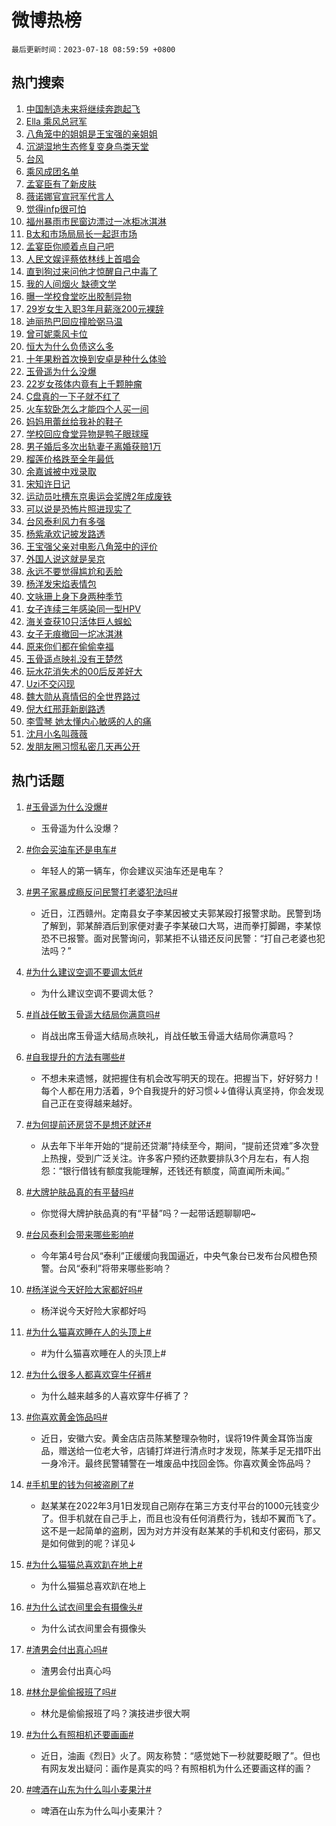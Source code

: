 # 微博热榜

`最后更新时间：2023-07-18 08:59:59 +0800`

## 热门搜索

1. [中国制造未来将继续奔跑起飞](https://m.weibo.cn/search?containerid=100103type%3D1%26t%3D10%26q%3D%23%E4%B8%AD%E5%9B%BD%E5%88%B6%E9%80%A0%E6%9C%AA%E6%9D%A5%E5%B0%86%E7%BB%A7%E7%BB%AD%E5%A5%94%E8%B7%91%E8%B5%B7%E9%A3%9E%23&stream_entry_id=51&isnewpage=1&extparam=seat%3D1%26dgr%3D0%26stream_entry_id%3D51%26filter_type%3Drealtimehot%26pos%3D0%26c_type%3D51%26cate%3D10103%26display_time%3D1689641998%26pre_seqid%3D168964199818301970692&luicode=10000011&lfid=106003type%253D25%2526t%253D3%2526disable_hot%253D1%2526filter_type%253Drealtimehot)
1. [Ella 乘风总冠军](https://m.weibo.cn/search?containerid=100103type%3D1%26t%3D10%26q%3DElla+%E4%B9%98%E9%A3%8E%E6%80%BB%E5%86%A0%E5%86%9B&stream_entry_id=31&isnewpage=1&extparam=seat%3D1%26band_rank%3D1%26c_type%3D31%26dgr%3D0%26cate%3D5001%26flag%3D1%26q%3DElla%2520%25E4%25B9%2598%25E9%25A3%258E%25E6%2580%25BB%25E5%2586%25A0%25E5%2586%259B%26stream_entry_id%3D31%26filter_type%3Drealtimehot%26pos%3D0%26realpos%3D1%26lcate%3D5001%26display_time%3D1689641998%26pre_seqid%3D168964199818301970692&luicode=10000011&lfid=106003type%253D25%2526t%253D3%2526disable_hot%253D1%2526filter_type%253Drealtimehot)
1. [八角笼中的姐姐是王宝强的亲姐姐](https://m.weibo.cn/search?containerid=100103type%3D1%26t%3D10%26q%3D%23%E5%85%AB%E8%A7%92%E7%AC%BC%E4%B8%AD%E7%9A%84%E5%A7%90%E5%A7%90%E6%98%AF%E7%8E%8B%E5%AE%9D%E5%BC%BA%E7%9A%84%E4%BA%B2%E5%A7%90%E5%A7%90%23&stream_entry_id=31&isnewpage=1&extparam=seat%3D1%26band_rank%3D2%26c_type%3D31%26dgr%3D0%26cate%3D5001%26flag%3D2%26q%3D%2523%25E5%2585%25AB%25E8%25A7%2592%25E7%25AC%25BC%25E4%25B8%25AD%25E7%259A%2584%25E5%25A7%2590%25E5%25A7%2590%25E6%2598%25AF%25E7%258E%258B%25E5%25AE%259D%25E5%25BC%25BA%25E7%259A%2584%25E4%25BA%25B2%25E5%25A7%2590%25E5%25A7%2590%2523%26stream_entry_id%3D31%26filter_type%3Drealtimehot%26pos%3D1%26realpos%3D2%26lcate%3D5001%26display_time%3D1689641998%26pre_seqid%3D168964199818301970692&luicode=10000011&lfid=106003type%253D25%2526t%253D3%2526disable_hot%253D1%2526filter_type%253Drealtimehot)
1. [沉湖湿地生态修复变身鸟类天堂](https://m.weibo.cn/search?containerid=100103type%3D1%26t%3D10%26q%3D%23%E6%B2%89%E6%B9%96%E6%B9%BF%E5%9C%B0%E7%94%9F%E6%80%81%E4%BF%AE%E5%A4%8D%E5%8F%98%E8%BA%AB%E9%B8%9F%E7%B1%BB%E5%A4%A9%E5%A0%82%23&stream_entry_id=31&isnewpage=1&extparam=seat%3D1%26band_rank%3D3%26c_type%3D31%26dgr%3D0%26cate%3D5001%26flag%3D0%26q%3D%2523%25E6%25B2%2589%25E6%25B9%2596%25E6%25B9%25BF%25E5%259C%25B0%25E7%2594%259F%25E6%2580%2581%25E4%25BF%25AE%25E5%25A4%258D%25E5%258F%2598%25E8%25BA%25AB%25E9%25B8%259F%25E7%25B1%25BB%25E5%25A4%25A9%25E5%25A0%2582%2523%26stream_entry_id%3D31%26filter_type%3Drealtimehot%26pos%3D2%26realpos%3D3%26lcate%3D5001%26display_time%3D1689641998%26pre_seqid%3D168964199818301970692&luicode=10000011&lfid=106003type%253D25%2526t%253D3%2526disable_hot%253D1%2526filter_type%253Drealtimehot)
1. [台风](https://m.weibo.cn/search?containerid=100103type%3D1%26t%3D10%26q%3D%E5%8F%B0%E9%A3%8E&stream_entry_id=31&isnewpage=1&extparam=seat%3D1%26band_rank%3D4%26c_type%3D31%26dgr%3D0%26cate%3D5001%26flag%3D16%26q%3D%25E5%258F%25B0%25E9%25A3%258E%26stream_entry_id%3D31%26filter_type%3Drealtimehot%26pos%3D3%26realpos%3D4%26lcate%3D5001%26display_time%3D1689641998%26pre_seqid%3D168964199818301970692&luicode=10000011&lfid=106003type%253D25%2526t%253D3%2526disable_hot%253D1%2526filter_type%253Drealtimehot)
1. [乘风成团名单](https://m.weibo.cn/search?containerid=100103type%3D1%26t%3D10%26q%3D%E4%B9%98%E9%A3%8E%E6%88%90%E5%9B%A2%E5%90%8D%E5%8D%95&stream_entry_id=31&isnewpage=1&extparam=seat%3D1%26band_rank%3D5%26c_type%3D31%26dgr%3D0%26cate%3D5001%26flag%3D2%26q%3D%25E4%25B9%2598%25E9%25A3%258E%25E6%2588%2590%25E5%259B%25A2%25E5%2590%258D%25E5%258D%2595%26stream_entry_id%3D31%26filter_type%3Drealtimehot%26pos%3D4%26realpos%3D5%26lcate%3D5001%26display_time%3D1689641998%26pre_seqid%3D168964199818301970692&luicode=10000011&lfid=106003type%253D25%2526t%253D3%2526disable_hot%253D1%2526filter_type%253Drealtimehot)
1. [孟宴臣有了新皮肤](https://m.weibo.cn/search?containerid=100103type%3D1%26t%3D10%26q%3D%E5%AD%9F%E5%AE%B4%E8%87%A3%E6%9C%89%E4%BA%86%E6%96%B0%E7%9A%AE%E8%82%A4&stream_entry_id=31&isnewpage=1&extparam=seat%3D1%26band_rank%3D6%26c_type%3D31%26dgr%3D0%26cate%3D5001%26flag%3D1%26q%3D%25E5%25AD%259F%25E5%25AE%25B4%25E8%2587%25A3%25E6%259C%2589%25E4%25BA%2586%25E6%2596%25B0%25E7%259A%25AE%25E8%2582%25A4%26stream_entry_id%3D31%26filter_type%3Drealtimehot%26pos%3D5%26realpos%3D6%26lcate%3D5001%26display_time%3D1689641998%26pre_seqid%3D168964199818301970692&luicode=10000011&lfid=106003type%253D25%2526t%253D3%2526disable_hot%253D1%2526filter_type%253Drealtimehot)
1. [薇诺娜官宣冠军代言人](https://m.weibo.cn/search?containerid=100103type%3D1%26t%3D10%26q%3D%23%E8%96%87%E8%AF%BA%E5%A8%9C%E5%AE%98%E5%AE%A3%E5%86%A0%E5%86%9B%E4%BB%A3%E8%A8%80%E4%BA%BA%23&stream_entry_id=31&isnewpage=1&extparam=seat%3D1%26lcate%3D5001%26is_ad_pos%3D1%26dgr%3D0%26topic_ad%3D1%26cate%3D5001%26stream_entry_id%3D31%26adid%3D196699%26q%3D%2523%25E8%2596%2587%25E8%25AF%25BA%25E5%25A8%259C%25E5%25AE%2598%25E5%25AE%25A3%25E5%2586%25A0%25E5%2586%259B%25E4%25BB%25A3%25E8%25A8%2580%25E4%25BA%25BA%2523%26band_rank%3D7%26filter_type%3Drealtimehot%26pos%3D6%26c_type%3D31%26display_time%3D1689641998%26pre_seqid%3D168964199818301970692&luicode=10000011&lfid=106003type%253D25%2526t%253D3%2526disable_hot%253D1%2526filter_type%253Drealtimehot)
1. [觉得infp很可怕](https://m.weibo.cn/search?containerid=100103type%3D1%26t%3D10%26q%3D%E8%A7%89%E5%BE%97infp%E5%BE%88%E5%8F%AF%E6%80%95&stream_entry_id=31&isnewpage=1&extparam=seat%3D1%26band_rank%3D7%26c_type%3D31%26dgr%3D0%26cate%3D5001%26flag%3D0%26q%3D%25E8%25A7%2589%25E5%25BE%2597infp%25E5%25BE%2588%25E5%258F%25AF%25E6%2580%2595%26stream_entry_id%3D31%26filter_type%3Drealtimehot%26pos%3D7%26realpos%3D7%26lcate%3D5001%26display_time%3D1689641998%26pre_seqid%3D168964199818301970692&luicode=10000011&lfid=106003type%253D25%2526t%253D3%2526disable_hot%253D1%2526filter_type%253Drealtimehot)
1. [福州暴雨市民窗边漂过一冰柜冰淇淋](https://m.weibo.cn/search?containerid=100103type%3D1%26t%3D10%26q%3D%23%E7%A6%8F%E5%B7%9E%E6%9A%B4%E9%9B%A8%E5%B8%82%E6%B0%91%E7%AA%97%E8%BE%B9%E6%BC%82%E8%BF%87%E4%B8%80%E5%86%B0%E6%9F%9C%E5%86%B0%E6%B7%87%E6%B7%8B%23&stream_entry_id=31&isnewpage=1&extparam=seat%3D1%26band_rank%3D8%26c_type%3D31%26dgr%3D0%26cate%3D5001%26flag%3D1%26q%3D%2523%25E7%25A6%258F%25E5%25B7%259E%25E6%259A%25B4%25E9%259B%25A8%25E5%25B8%2582%25E6%25B0%2591%25E7%25AA%2597%25E8%25BE%25B9%25E6%25BC%2582%25E8%25BF%2587%25E4%25B8%2580%25E5%2586%25B0%25E6%259F%259C%25E5%2586%25B0%25E6%25B7%2587%25E6%25B7%258B%2523%26stream_entry_id%3D31%26filter_type%3Drealtimehot%26pos%3D8%26realpos%3D8%26lcate%3D5001%26display_time%3D1689641998%26pre_seqid%3D168964199818301970692&luicode=10000011&lfid=106003type%253D25%2526t%253D3%2526disable_hot%253D1%2526filter_type%253Drealtimehot)
1. [B太和市场局局长一起逛市场](https://m.weibo.cn/search?containerid=100103type%3D1%26t%3D10%26q%3DB%E5%A4%AA%E5%92%8C%E5%B8%82%E5%9C%BA%E5%B1%80%E5%B1%80%E9%95%BF%E4%B8%80%E8%B5%B7%E9%80%9B%E5%B8%82%E5%9C%BA&stream_entry_id=31&isnewpage=1&extparam=seat%3D1%26band_rank%3D9%26c_type%3D31%26dgr%3D0%26cate%3D5001%26flag%3D0%26q%3DB%25E5%25A4%25AA%25E5%2592%258C%25E5%25B8%2582%25E5%259C%25BA%25E5%25B1%2580%25E5%25B1%2580%25E9%2595%25BF%25E4%25B8%2580%25E8%25B5%25B7%25E9%2580%259B%25E5%25B8%2582%25E5%259C%25BA%26stream_entry_id%3D31%26filter_type%3Drealtimehot%26pos%3D9%26realpos%3D9%26lcate%3D5001%26display_time%3D1689641998%26pre_seqid%3D168964199818301970692&luicode=10000011&lfid=106003type%253D25%2526t%253D3%2526disable_hot%253D1%2526filter_type%253Drealtimehot)
1. [孟宴臣你顺着点自己吧](https://m.weibo.cn/search?containerid=100103type%3D1%26t%3D10%26q%3D%23%E5%AD%9F%E5%AE%B4%E8%87%A3%E4%BD%A0%E9%A1%BA%E7%9D%80%E7%82%B9%E8%87%AA%E5%B7%B1%E5%90%A7%23&stream_entry_id=31&isnewpage=1&extparam=seat%3D1%26band_rank%3D10%26c_type%3D31%26dgr%3D0%26cate%3D5001%26flag%3D1%26q%3D%2523%25E5%25AD%259F%25E5%25AE%25B4%25E8%2587%25A3%25E4%25BD%25A0%25E9%25A1%25BA%25E7%259D%2580%25E7%2582%25B9%25E8%2587%25AA%25E5%25B7%25B1%25E5%2590%25A7%2523%26stream_entry_id%3D31%26filter_type%3Drealtimehot%26pos%3D10%26realpos%3D10%26lcate%3D5001%26display_time%3D1689641998%26pre_seqid%3D168964199818301970692&luicode=10000011&lfid=106003type%253D25%2526t%253D3%2526disable_hot%253D1%2526filter_type%253Drealtimehot)
1. [人民文娱评蔡依林线上首唱会](https://m.weibo.cn/search?containerid=100103type%3D1%26t%3D10%26q%3D%23%E4%BA%BA%E6%B0%91%E6%96%87%E5%A8%B1%E8%AF%84%E8%94%A1%E4%BE%9D%E6%9E%97%E7%BA%BF%E4%B8%8A%E9%A6%96%E5%94%B1%E4%BC%9A%23&stream_entry_id=31&isnewpage=1&extparam=seat%3D1%26band_rank%3D11%26c_type%3D31%26dgr%3D0%26cate%3D5001%26flag%3D2%26q%3D%2523%25E4%25BA%25BA%25E6%25B0%2591%25E6%2596%2587%25E5%25A8%25B1%25E8%25AF%2584%25E8%2594%25A1%25E4%25BE%259D%25E6%259E%2597%25E7%25BA%25BF%25E4%25B8%258A%25E9%25A6%2596%25E5%2594%25B1%25E4%25BC%259A%2523%26stream_entry_id%3D31%26filter_type%3Drealtimehot%26pos%3D11%26realpos%3D11%26lcate%3D5001%26display_time%3D1689641998%26pre_seqid%3D168964199818301970692&luicode=10000011&lfid=106003type%253D25%2526t%253D3%2526disable_hot%253D1%2526filter_type%253Drealtimehot)
1. [直到狗过来问他才惊醒自己中毒了](https://m.weibo.cn/search?containerid=100103type%3D1%26t%3D10%26q%3D%E7%9B%B4%E5%88%B0%E7%8B%97%E8%BF%87%E6%9D%A5%E9%97%AE%E4%BB%96%E6%89%8D%E6%83%8A%E9%86%92%E8%87%AA%E5%B7%B1%E4%B8%AD%E6%AF%92%E4%BA%86&stream_entry_id=31&isnewpage=1&extparam=seat%3D1%26band_rank%3D12%26c_type%3D31%26dgr%3D0%26cate%3D5001%26flag%3D1%26q%3D%25E7%259B%25B4%25E5%2588%25B0%25E7%258B%2597%25E8%25BF%2587%25E6%259D%25A5%25E9%2597%25AE%25E4%25BB%2596%25E6%2589%258D%25E6%2583%258A%25E9%2586%2592%25E8%2587%25AA%25E5%25B7%25B1%25E4%25B8%25AD%25E6%25AF%2592%25E4%25BA%2586%26stream_entry_id%3D31%26filter_type%3Drealtimehot%26pos%3D12%26realpos%3D12%26lcate%3D5001%26display_time%3D1689641998%26pre_seqid%3D168964199818301970692&luicode=10000011&lfid=106003type%253D25%2526t%253D3%2526disable_hot%253D1%2526filter_type%253Drealtimehot)
1. [我的人间烟火 缺德文学](https://m.weibo.cn/search?containerid=100103type%3D1%26t%3D10%26q%3D%E6%88%91%E7%9A%84%E4%BA%BA%E9%97%B4%E7%83%9F%E7%81%AB+%E7%BC%BA%E5%BE%B7%E6%96%87%E5%AD%A6&stream_entry_id=31&isnewpage=1&extparam=seat%3D1%26band_rank%3D13%26c_type%3D31%26dgr%3D0%26cate%3D5001%26flag%3D0%26q%3D%25E6%2588%2591%25E7%259A%2584%25E4%25BA%25BA%25E9%2597%25B4%25E7%2583%259F%25E7%2581%25AB%2520%25E7%25BC%25BA%25E5%25BE%25B7%25E6%2596%2587%25E5%25AD%25A6%26stream_entry_id%3D31%26filter_type%3Drealtimehot%26pos%3D13%26realpos%3D13%26lcate%3D5001%26display_time%3D1689641998%26pre_seqid%3D168964199818301970692&luicode=10000011&lfid=106003type%253D25%2526t%253D3%2526disable_hot%253D1%2526filter_type%253Drealtimehot)
1. [曝一学校食堂吃出胶制异物](https://m.weibo.cn/search?containerid=100103type%3D1%26t%3D10%26q%3D%23%E6%9B%9D%E4%B8%80%E5%AD%A6%E6%A0%A1%E9%A3%9F%E5%A0%82%E5%90%83%E5%87%BA%E8%83%B6%E5%88%B6%E5%BC%82%E7%89%A9%23&stream_entry_id=31&isnewpage=1&extparam=seat%3D1%26band_rank%3D14%26c_type%3D31%26dgr%3D0%26cate%3D5001%26flag%3D1%26q%3D%2523%25E6%259B%259D%25E4%25B8%2580%25E5%25AD%25A6%25E6%25A0%25A1%25E9%25A3%259F%25E5%25A0%2582%25E5%2590%2583%25E5%2587%25BA%25E8%2583%25B6%25E5%2588%25B6%25E5%25BC%2582%25E7%2589%25A9%2523%26stream_entry_id%3D31%26filter_type%3Drealtimehot%26pos%3D14%26realpos%3D14%26lcate%3D5001%26display_time%3D1689641998%26pre_seqid%3D168964199818301970692&luicode=10000011&lfid=106003type%253D25%2526t%253D3%2526disable_hot%253D1%2526filter_type%253Drealtimehot)
1. [29岁女生入职3年月薪涨200元裸辞](https://m.weibo.cn/search?containerid=100103type%3D1%26t%3D10%26q%3D%2329%E5%B2%81%E5%A5%B3%E7%94%9F%E5%85%A5%E8%81%8C3%E5%B9%B4%E6%9C%88%E8%96%AA%E6%B6%A8200%E5%85%83%E8%A3%B8%E8%BE%9E%23&stream_entry_id=31&isnewpage=1&extparam=seat%3D1%26band_rank%3D15%26c_type%3D31%26dgr%3D0%26cate%3D5001%26flag%3D0%26q%3D%252329%25E5%25B2%2581%25E5%25A5%25B3%25E7%2594%259F%25E5%2585%25A5%25E8%2581%258C3%25E5%25B9%25B4%25E6%259C%2588%25E8%2596%25AA%25E6%25B6%25A8200%25E5%2585%2583%25E8%25A3%25B8%25E8%25BE%259E%2523%26stream_entry_id%3D31%26filter_type%3Drealtimehot%26pos%3D15%26realpos%3D15%26lcate%3D5001%26display_time%3D1689641998%26pre_seqid%3D168964199818301970692&luicode=10000011&lfid=106003type%253D25%2526t%253D3%2526disable_hot%253D1%2526filter_type%253Drealtimehot)
1. [迪丽热巴回应撞脸弼马温](https://m.weibo.cn/search?containerid=100103type%3D1%26t%3D10%26q%3D%23%E8%BF%AA%E4%B8%BD%E7%83%AD%E5%B7%B4%E5%9B%9E%E5%BA%94%E6%92%9E%E8%84%B8%E5%BC%BC%E9%A9%AC%E6%B8%A9%23&stream_entry_id=31&isnewpage=1&extparam=seat%3D1%26band_rank%3D16%26c_type%3D31%26dgr%3D0%26cate%3D5001%26flag%3D2%26q%3D%2523%25E8%25BF%25AA%25E4%25B8%25BD%25E7%2583%25AD%25E5%25B7%25B4%25E5%259B%259E%25E5%25BA%2594%25E6%2592%259E%25E8%2584%25B8%25E5%25BC%25BC%25E9%25A9%25AC%25E6%25B8%25A9%2523%26stream_entry_id%3D31%26filter_type%3Drealtimehot%26pos%3D16%26realpos%3D16%26lcate%3D5001%26display_time%3D1689641998%26pre_seqid%3D168964199818301970692&luicode=10000011&lfid=106003type%253D25%2526t%253D3%2526disable_hot%253D1%2526filter_type%253Drealtimehot)
1. [曾可妮乘风卡位](https://m.weibo.cn/search?containerid=100103type%3D1%26t%3D10%26q%3D%23%E6%9B%BE%E5%8F%AF%E5%A6%AE%E4%B9%98%E9%A3%8E%E5%8D%A1%E4%BD%8D%23&stream_entry_id=31&isnewpage=1&extparam=seat%3D1%26band_rank%3D17%26c_type%3D31%26dgr%3D0%26cate%3D5001%26flag%3D1%26q%3D%2523%25E6%259B%25BE%25E5%258F%25AF%25E5%25A6%25AE%25E4%25B9%2598%25E9%25A3%258E%25E5%258D%25A1%25E4%25BD%258D%2523%26stream_entry_id%3D31%26filter_type%3Drealtimehot%26pos%3D17%26realpos%3D17%26lcate%3D5001%26display_time%3D1689641998%26pre_seqid%3D168964199818301970692&luicode=10000011&lfid=106003type%253D25%2526t%253D3%2526disable_hot%253D1%2526filter_type%253Drealtimehot)
1. [恒大为什么负债这么多](https://m.weibo.cn/search?containerid=100103type%3D1%26t%3D10%26q%3D%23%E6%81%92%E5%A4%A7%E4%B8%BA%E4%BB%80%E4%B9%88%E8%B4%9F%E5%80%BA%E8%BF%99%E4%B9%88%E5%A4%9A%23&stream_entry_id=31&isnewpage=1&extparam=seat%3D1%26band_rank%3D18%26c_type%3D31%26dgr%3D0%26cate%3D5001%26flag%3D1%26q%3D%2523%25E6%2581%2592%25E5%25A4%25A7%25E4%25B8%25BA%25E4%25BB%2580%25E4%25B9%2588%25E8%25B4%259F%25E5%2580%25BA%25E8%25BF%2599%25E4%25B9%2588%25E5%25A4%259A%2523%26stream_entry_id%3D31%26filter_type%3Drealtimehot%26pos%3D18%26realpos%3D18%26lcate%3D5001%26display_time%3D1689641998%26pre_seqid%3D168964199818301970692&luicode=10000011&lfid=106003type%253D25%2526t%253D3%2526disable_hot%253D1%2526filter_type%253Drealtimehot)
1. [十年果粉首次换到安卓是种什么体验](https://m.weibo.cn/search?containerid=100103type%3D1%26t%3D10%26q%3D%E5%8D%81%E5%B9%B4%E6%9E%9C%E7%B2%89%E9%A6%96%E6%AC%A1%E6%8D%A2%E5%88%B0%E5%AE%89%E5%8D%93%E6%98%AF%E7%A7%8D%E4%BB%80%E4%B9%88%E4%BD%93%E9%AA%8C&stream_entry_id=31&isnewpage=1&extparam=seat%3D1%26band_rank%3D19%26c_type%3D31%26dgr%3D0%26cate%3D5001%26flag%3D0%26q%3D%25E5%258D%2581%25E5%25B9%25B4%25E6%259E%259C%25E7%25B2%2589%25E9%25A6%2596%25E6%25AC%25A1%25E6%258D%25A2%25E5%2588%25B0%25E5%25AE%2589%25E5%258D%2593%25E6%2598%25AF%25E7%25A7%258D%25E4%25BB%2580%25E4%25B9%2588%25E4%25BD%2593%25E9%25AA%258C%26stream_entry_id%3D31%26filter_type%3Drealtimehot%26pos%3D19%26realpos%3D19%26lcate%3D5001%26display_time%3D1689641998%26pre_seqid%3D168964199818301970692&luicode=10000011&lfid=106003type%253D25%2526t%253D3%2526disable_hot%253D1%2526filter_type%253Drealtimehot)
1. [玉骨遥为什么没爆](https://m.weibo.cn/search?containerid=100103type%3D1%26t%3D10%26q%3D%23%E7%8E%89%E9%AA%A8%E9%81%A5%E4%B8%BA%E4%BB%80%E4%B9%88%E6%B2%A1%E7%88%86%23&stream_entry_id=31&isnewpage=1&extparam=seat%3D1%26band_rank%3D20%26c_type%3D31%26dgr%3D0%26cate%3D5001%26flag%3D0%26q%3D%2523%25E7%258E%2589%25E9%25AA%25A8%25E9%2581%25A5%25E4%25B8%25BA%25E4%25BB%2580%25E4%25B9%2588%25E6%25B2%25A1%25E7%2588%2586%2523%26stream_entry_id%3D31%26filter_type%3Drealtimehot%26pos%3D20%26realpos%3D20%26lcate%3D5001%26display_time%3D1689641998%26pre_seqid%3D168964199818301970692&luicode=10000011&lfid=106003type%253D25%2526t%253D3%2526disable_hot%253D1%2526filter_type%253Drealtimehot)
1. [22岁女孩体内竟有上千颗肿瘤](https://m.weibo.cn/search?containerid=100103type%3D1%26t%3D10%26q%3D%2322%E5%B2%81%E5%A5%B3%E5%AD%A9%E4%BD%93%E5%86%85%E7%AB%9F%E6%9C%89%E4%B8%8A%E5%8D%83%E9%A2%97%E8%82%BF%E7%98%A4%23&stream_entry_id=31&isnewpage=1&extparam=seat%3D1%26band_rank%3D21%26c_type%3D31%26dgr%3D0%26cate%3D5001%26flag%3D0%26q%3D%252322%25E5%25B2%2581%25E5%25A5%25B3%25E5%25AD%25A9%25E4%25BD%2593%25E5%2586%2585%25E7%25AB%259F%25E6%259C%2589%25E4%25B8%258A%25E5%258D%2583%25E9%25A2%2597%25E8%2582%25BF%25E7%2598%25A4%2523%26stream_entry_id%3D31%26filter_type%3Drealtimehot%26pos%3D21%26realpos%3D21%26lcate%3D5001%26display_time%3D1689641998%26pre_seqid%3D168964199818301970692&luicode=10000011&lfid=106003type%253D25%2526t%253D3%2526disable_hot%253D1%2526filter_type%253Drealtimehot)
1. [C盘真的一下子就不红了](https://m.weibo.cn/search?containerid=100103type%3D1%26t%3D10%26q%3D%23C%E7%9B%98%E7%9C%9F%E7%9A%84%E4%B8%80%E4%B8%8B%E5%AD%90%E5%B0%B1%E4%B8%8D%E7%BA%A2%E4%BA%86%23&stream_entry_id=31&isnewpage=1&extparam=seat%3D1%26band_rank%3D22%26c_type%3D31%26dgr%3D0%26cate%3D5001%26flag%3D1%26q%3D%2523C%25E7%259B%2598%25E7%259C%259F%25E7%259A%2584%25E4%25B8%2580%25E4%25B8%258B%25E5%25AD%2590%25E5%25B0%25B1%25E4%25B8%258D%25E7%25BA%25A2%25E4%25BA%2586%2523%26stream_entry_id%3D31%26filter_type%3Drealtimehot%26pos%3D22%26realpos%3D22%26lcate%3D5001%26display_time%3D1689641998%26pre_seqid%3D168964199818301970692&luicode=10000011&lfid=106003type%253D25%2526t%253D3%2526disable_hot%253D1%2526filter_type%253Drealtimehot)
1. [火车软卧怎么才能四个人买一间](https://m.weibo.cn/search?containerid=100103type%3D1%26t%3D10%26q%3D%23%E7%81%AB%E8%BD%A6%E8%BD%AF%E5%8D%A7%E6%80%8E%E4%B9%88%E6%89%8D%E8%83%BD%E5%9B%9B%E4%B8%AA%E4%BA%BA%E4%B9%B0%E4%B8%80%E9%97%B4%23&stream_entry_id=31&isnewpage=1&extparam=seat%3D1%26band_rank%3D23%26c_type%3D31%26dgr%3D0%26cate%3D5001%26flag%3D1%26q%3D%2523%25E7%2581%25AB%25E8%25BD%25A6%25E8%25BD%25AF%25E5%258D%25A7%25E6%2580%258E%25E4%25B9%2588%25E6%2589%258D%25E8%2583%25BD%25E5%259B%259B%25E4%25B8%25AA%25E4%25BA%25BA%25E4%25B9%25B0%25E4%25B8%2580%25E9%2597%25B4%2523%26stream_entry_id%3D31%26filter_type%3Drealtimehot%26pos%3D23%26realpos%3D23%26lcate%3D5001%26display_time%3D1689641998%26pre_seqid%3D168964199818301970692&luicode=10000011&lfid=106003type%253D25%2526t%253D3%2526disable_hot%253D1%2526filter_type%253Drealtimehot)
1. [妈妈用蕾丝给我补的鞋子](https://m.weibo.cn/search?containerid=100103type%3D1%26t%3D10%26q%3D%23%E5%A6%88%E5%A6%88%E7%94%A8%E8%95%BE%E4%B8%9D%E7%BB%99%E6%88%91%E8%A1%A5%E7%9A%84%E9%9E%8B%E5%AD%90%23&stream_entry_id=31&isnewpage=1&extparam=seat%3D1%26band_rank%3D24%26c_type%3D31%26dgr%3D0%26cate%3D5001%26flag%3D1%26q%3D%2523%25E5%25A6%2588%25E5%25A6%2588%25E7%2594%25A8%25E8%2595%25BE%25E4%25B8%259D%25E7%25BB%2599%25E6%2588%2591%25E8%25A1%25A5%25E7%259A%2584%25E9%259E%258B%25E5%25AD%2590%2523%26stream_entry_id%3D31%26filter_type%3Drealtimehot%26pos%3D24%26realpos%3D24%26lcate%3D5001%26display_time%3D1689641998%26pre_seqid%3D168964199818301970692&luicode=10000011&lfid=106003type%253D25%2526t%253D3%2526disable_hot%253D1%2526filter_type%253Drealtimehot)
1. [学校回应食堂异物是鸭子眼球膜](https://m.weibo.cn/search?containerid=100103type%3D1%26t%3D10%26q%3D%23%E5%AD%A6%E6%A0%A1%E5%9B%9E%E5%BA%94%E9%A3%9F%E5%A0%82%E5%BC%82%E7%89%A9%E6%98%AF%E9%B8%AD%E5%AD%90%E7%9C%BC%E7%90%83%E8%86%9C%23&stream_entry_id=31&isnewpage=1&extparam=seat%3D1%26band_rank%3D25%26c_type%3D31%26dgr%3D0%26cate%3D5001%26flag%3D1%26q%3D%2523%25E5%25AD%25A6%25E6%25A0%25A1%25E5%259B%259E%25E5%25BA%2594%25E9%25A3%259F%25E5%25A0%2582%25E5%25BC%2582%25E7%2589%25A9%25E6%2598%25AF%25E9%25B8%25AD%25E5%25AD%2590%25E7%259C%25BC%25E7%2590%2583%25E8%2586%259C%2523%26stream_entry_id%3D31%26filter_type%3Drealtimehot%26pos%3D25%26realpos%3D25%26lcate%3D5001%26display_time%3D1689641998%26pre_seqid%3D168964199818301970692&luicode=10000011&lfid=106003type%253D25%2526t%253D3%2526disable_hot%253D1%2526filter_type%253Drealtimehot)
1. [男子婚后多次出轨妻子离婚获赔1万](https://m.weibo.cn/search?containerid=100103type%3D1%26t%3D10%26q%3D%23%E7%94%B7%E5%AD%90%E5%A9%9A%E5%90%8E%E5%A4%9A%E6%AC%A1%E5%87%BA%E8%BD%A8%E5%A6%BB%E5%AD%90%E7%A6%BB%E5%A9%9A%E8%8E%B7%E8%B5%941%E4%B8%87%23&stream_entry_id=31&isnewpage=1&extparam=seat%3D1%26band_rank%3D26%26c_type%3D31%26dgr%3D0%26cate%3D5001%26flag%3D1%26q%3D%2523%25E7%2594%25B7%25E5%25AD%2590%25E5%25A9%259A%25E5%2590%258E%25E5%25A4%259A%25E6%25AC%25A1%25E5%2587%25BA%25E8%25BD%25A8%25E5%25A6%25BB%25E5%25AD%2590%25E7%25A6%25BB%25E5%25A9%259A%25E8%258E%25B7%25E8%25B5%25941%25E4%25B8%2587%2523%26stream_entry_id%3D31%26filter_type%3Drealtimehot%26pos%3D26%26realpos%3D26%26lcate%3D5001%26display_time%3D1689641998%26pre_seqid%3D168964199818301970692&luicode=10000011&lfid=106003type%253D25%2526t%253D3%2526disable_hot%253D1%2526filter_type%253Drealtimehot)
1. [榴莲价格跌至全年最低](https://m.weibo.cn/search?containerid=100103type%3D1%26t%3D10%26q%3D%23%E6%A6%B4%E8%8E%B2%E4%BB%B7%E6%A0%BC%E8%B7%8C%E8%87%B3%E5%85%A8%E5%B9%B4%E6%9C%80%E4%BD%8E%23&stream_entry_id=31&isnewpage=1&extparam=seat%3D1%26band_rank%3D27%26c_type%3D31%26dgr%3D0%26cate%3D5001%26flag%3D0%26q%3D%2523%25E6%25A6%25B4%25E8%258E%25B2%25E4%25BB%25B7%25E6%25A0%25BC%25E8%25B7%258C%25E8%2587%25B3%25E5%2585%25A8%25E5%25B9%25B4%25E6%259C%2580%25E4%25BD%258E%2523%26stream_entry_id%3D31%26filter_type%3Drealtimehot%26pos%3D27%26realpos%3D27%26lcate%3D5001%26display_time%3D1689641998%26pre_seqid%3D168964199818301970692&luicode=10000011&lfid=106003type%253D25%2526t%253D3%2526disable_hot%253D1%2526filter_type%253Drealtimehot)
1. [余嘉诚被中戏录取](https://m.weibo.cn/search?containerid=100103type%3D1%26t%3D10%26q%3D%23%E4%BD%99%E5%98%89%E8%AF%9A%E8%A2%AB%E4%B8%AD%E6%88%8F%E5%BD%95%E5%8F%96%23&stream_entry_id=31&isnewpage=1&extparam=seat%3D1%26band_rank%3D28%26c_type%3D31%26dgr%3D0%26cate%3D5001%26flag%3D1%26q%3D%2523%25E4%25BD%2599%25E5%2598%2589%25E8%25AF%259A%25E8%25A2%25AB%25E4%25B8%25AD%25E6%2588%258F%25E5%25BD%2595%25E5%258F%2596%2523%26stream_entry_id%3D31%26filter_type%3Drealtimehot%26pos%3D28%26realpos%3D28%26lcate%3D5001%26display_time%3D1689641998%26pre_seqid%3D168964199818301970692&luicode=10000011&lfid=106003type%253D25%2526t%253D3%2526disable_hot%253D1%2526filter_type%253Drealtimehot)
1. [宋知许日记](https://m.weibo.cn/search?containerid=100103type%3D1%26t%3D10%26q%3D%E5%AE%8B%E7%9F%A5%E8%AE%B8%E6%97%A5%E8%AE%B0&stream_entry_id=31&isnewpage=1&extparam=seat%3D1%26band_rank%3D29%26c_type%3D31%26dgr%3D0%26cate%3D5001%26flag%3D1%26q%3D%25E5%25AE%258B%25E7%259F%25A5%25E8%25AE%25B8%25E6%2597%25A5%25E8%25AE%25B0%26stream_entry_id%3D31%26filter_type%3Drealtimehot%26pos%3D29%26realpos%3D29%26lcate%3D5001%26display_time%3D1689641998%26pre_seqid%3D168964199818301970692&luicode=10000011&lfid=106003type%253D25%2526t%253D3%2526disable_hot%253D1%2526filter_type%253Drealtimehot)
1. [运动员吐槽东京奥运会奖牌2年成废铁](https://m.weibo.cn/search?containerid=100103type%3D1%26t%3D10%26q%3D%23%E8%BF%90%E5%8A%A8%E5%91%98%E5%90%90%E6%A7%BD%E4%B8%9C%E4%BA%AC%E5%A5%A5%E8%BF%90%E4%BC%9A%E5%A5%96%E7%89%8C2%E5%B9%B4%E6%88%90%E5%BA%9F%E9%93%81%23&stream_entry_id=31&isnewpage=1&extparam=seat%3D1%26band_rank%3D30%26c_type%3D31%26dgr%3D0%26cate%3D5001%26flag%3D0%26q%3D%2523%25E8%25BF%2590%25E5%258A%25A8%25E5%2591%2598%25E5%2590%2590%25E6%25A7%25BD%25E4%25B8%259C%25E4%25BA%25AC%25E5%25A5%25A5%25E8%25BF%2590%25E4%25BC%259A%25E5%25A5%2596%25E7%2589%258C2%25E5%25B9%25B4%25E6%2588%2590%25E5%25BA%259F%25E9%2593%2581%2523%26stream_entry_id%3D31%26filter_type%3Drealtimehot%26pos%3D30%26realpos%3D30%26lcate%3D5001%26display_time%3D1689641998%26pre_seqid%3D168964199818301970692&luicode=10000011&lfid=106003type%253D25%2526t%253D3%2526disable_hot%253D1%2526filter_type%253Drealtimehot)
1. [可以说是恐怖片照进现实了](https://m.weibo.cn/search?containerid=100103type%3D1%26t%3D10%26q%3D%23%E5%8F%AF%E4%BB%A5%E8%AF%B4%E6%98%AF%E6%81%90%E6%80%96%E7%89%87%E7%85%A7%E8%BF%9B%E7%8E%B0%E5%AE%9E%E4%BA%86%23&stream_entry_id=31&isnewpage=1&extparam=seat%3D1%26band_rank%3D31%26c_type%3D31%26dgr%3D0%26cate%3D5001%26flag%3D1%26q%3D%2523%25E5%258F%25AF%25E4%25BB%25A5%25E8%25AF%25B4%25E6%2598%25AF%25E6%2581%2590%25E6%2580%2596%25E7%2589%2587%25E7%2585%25A7%25E8%25BF%259B%25E7%258E%25B0%25E5%25AE%259E%25E4%25BA%2586%2523%26stream_entry_id%3D31%26filter_type%3Drealtimehot%26pos%3D31%26realpos%3D31%26lcate%3D5001%26display_time%3D1689641998%26pre_seqid%3D168964199818301970692&luicode=10000011&lfid=106003type%253D25%2526t%253D3%2526disable_hot%253D1%2526filter_type%253Drealtimehot)
1. [台风泰利风力有多强](https://m.weibo.cn/search?containerid=100103type%3D1%26t%3D10%26q%3D%23%E5%8F%B0%E9%A3%8E%E6%B3%B0%E5%88%A9%E9%A3%8E%E5%8A%9B%E6%9C%89%E5%A4%9A%E5%BC%BA%23&stream_entry_id=31&isnewpage=1&extparam=seat%3D1%26band_rank%3D32%26c_type%3D31%26dgr%3D0%26cate%3D5001%26flag%3D1%26q%3D%2523%25E5%258F%25B0%25E9%25A3%258E%25E6%25B3%25B0%25E5%2588%25A9%25E9%25A3%258E%25E5%258A%259B%25E6%259C%2589%25E5%25A4%259A%25E5%25BC%25BA%2523%26stream_entry_id%3D31%26filter_type%3Drealtimehot%26pos%3D32%26realpos%3D32%26lcate%3D5001%26display_time%3D1689641998%26pre_seqid%3D168964199818301970692&luicode=10000011&lfid=106003type%253D25%2526t%253D3%2526disable_hot%253D1%2526filter_type%253Drealtimehot)
1. [杨紫承欢记披发路透](https://m.weibo.cn/search?containerid=100103type%3D1%26t%3D10%26q%3D%23%E6%9D%A8%E7%B4%AB%E6%89%BF%E6%AC%A2%E8%AE%B0%E6%8A%AB%E5%8F%91%E8%B7%AF%E9%80%8F%23&stream_entry_id=31&isnewpage=1&extparam=seat%3D1%26band_rank%3D33%26c_type%3D31%26dgr%3D0%26cate%3D5001%26flag%3D1%26q%3D%2523%25E6%259D%25A8%25E7%25B4%25AB%25E6%2589%25BF%25E6%25AC%25A2%25E8%25AE%25B0%25E6%258A%25AB%25E5%258F%2591%25E8%25B7%25AF%25E9%2580%258F%2523%26stream_entry_id%3D31%26filter_type%3Drealtimehot%26pos%3D33%26realpos%3D33%26lcate%3D5001%26display_time%3D1689641998%26pre_seqid%3D168964199818301970692&luicode=10000011&lfid=106003type%253D25%2526t%253D3%2526disable_hot%253D1%2526filter_type%253Drealtimehot)
1. [王宝强父亲对电影八角笼中的评价](https://m.weibo.cn/search?containerid=100103type%3D1%26t%3D10%26q%3D%23%E7%8E%8B%E5%AE%9D%E5%BC%BA%E7%88%B6%E4%BA%B2%E5%AF%B9%E7%94%B5%E5%BD%B1%E5%85%AB%E8%A7%92%E7%AC%BC%E4%B8%AD%E7%9A%84%E8%AF%84%E4%BB%B7%23&stream_entry_id=31&isnewpage=1&extparam=seat%3D1%26band_rank%3D34%26c_type%3D31%26dgr%3D0%26cate%3D5001%26flag%3D1%26q%3D%2523%25E7%258E%258B%25E5%25AE%259D%25E5%25BC%25BA%25E7%2588%25B6%25E4%25BA%25B2%25E5%25AF%25B9%25E7%2594%25B5%25E5%25BD%25B1%25E5%2585%25AB%25E8%25A7%2592%25E7%25AC%25BC%25E4%25B8%25AD%25E7%259A%2584%25E8%25AF%2584%25E4%25BB%25B7%2523%26stream_entry_id%3D31%26filter_type%3Drealtimehot%26pos%3D34%26realpos%3D34%26lcate%3D5001%26display_time%3D1689641998%26pre_seqid%3D168964199818301970692&luicode=10000011&lfid=106003type%253D25%2526t%253D3%2526disable_hot%253D1%2526filter_type%253Drealtimehot)
1. [外国人说这就是吴京](https://m.weibo.cn/search?containerid=100103type%3D1%26t%3D10%26q%3D%23%E5%A4%96%E5%9B%BD%E4%BA%BA%E8%AF%B4%E8%BF%99%E5%B0%B1%E6%98%AF%E5%90%B4%E4%BA%AC%23&stream_entry_id=31&isnewpage=1&extparam=seat%3D1%26band_rank%3D35%26c_type%3D31%26dgr%3D0%26cate%3D5001%26flag%3D0%26q%3D%2523%25E5%25A4%2596%25E5%259B%25BD%25E4%25BA%25BA%25E8%25AF%25B4%25E8%25BF%2599%25E5%25B0%25B1%25E6%2598%25AF%25E5%2590%25B4%25E4%25BA%25AC%2523%26stream_entry_id%3D31%26filter_type%3Drealtimehot%26pos%3D35%26realpos%3D35%26lcate%3D5001%26display_time%3D1689641998%26pre_seqid%3D168964199818301970692&luicode=10000011&lfid=106003type%253D25%2526t%253D3%2526disable_hot%253D1%2526filter_type%253Drealtimehot)
1. [永远不要觉得尴尬和丢脸](https://m.weibo.cn/search?containerid=100103type%3D1%26t%3D10%26q%3D%E6%B0%B8%E8%BF%9C%E4%B8%8D%E8%A6%81%E8%A7%89%E5%BE%97%E5%B0%B4%E5%B0%AC%E5%92%8C%E4%B8%A2%E8%84%B8&stream_entry_id=31&isnewpage=1&extparam=seat%3D1%26band_rank%3D36%26c_type%3D31%26dgr%3D0%26cate%3D5001%26flag%3D0%26q%3D%25E6%25B0%25B8%25E8%25BF%259C%25E4%25B8%258D%25E8%25A6%2581%25E8%25A7%2589%25E5%25BE%2597%25E5%25B0%25B4%25E5%25B0%25AC%25E5%2592%258C%25E4%25B8%25A2%25E8%2584%25B8%26stream_entry_id%3D31%26filter_type%3Drealtimehot%26pos%3D36%26realpos%3D36%26lcate%3D5001%26display_time%3D1689641998%26pre_seqid%3D168964199818301970692&luicode=10000011&lfid=106003type%253D25%2526t%253D3%2526disable_hot%253D1%2526filter_type%253Drealtimehot)
1. [杨洋发宋焰表情包](https://m.weibo.cn/search?containerid=100103type%3D1%26t%3D10%26q%3D%23%E6%9D%A8%E6%B4%8B%E5%8F%91%E5%AE%8B%E7%84%B0%E8%A1%A8%E6%83%85%E5%8C%85%23&stream_entry_id=31&isnewpage=1&extparam=seat%3D1%26band_rank%3D37%26c_type%3D31%26dgr%3D0%26cate%3D5001%26flag%3D1%26q%3D%2523%25E6%259D%25A8%25E6%25B4%258B%25E5%258F%2591%25E5%25AE%258B%25E7%2584%25B0%25E8%25A1%25A8%25E6%2583%2585%25E5%258C%2585%2523%26stream_entry_id%3D31%26filter_type%3Drealtimehot%26pos%3D37%26realpos%3D37%26lcate%3D5001%26display_time%3D1689641998%26pre_seqid%3D168964199818301970692&luicode=10000011&lfid=106003type%253D25%2526t%253D3%2526disable_hot%253D1%2526filter_type%253Drealtimehot)
1. [文咏珊上身下身两种季节](https://m.weibo.cn/search?containerid=100103type%3D1%26t%3D10%26q%3D%23%E6%96%87%E5%92%8F%E7%8F%8A%E4%B8%8A%E8%BA%AB%E4%B8%8B%E8%BA%AB%E4%B8%A4%E7%A7%8D%E5%AD%A3%E8%8A%82%23&stream_entry_id=31&isnewpage=1&extparam=seat%3D1%26band_rank%3D38%26c_type%3D31%26dgr%3D0%26cate%3D5001%26flag%3D0%26q%3D%2523%25E6%2596%2587%25E5%2592%258F%25E7%258F%258A%25E4%25B8%258A%25E8%25BA%25AB%25E4%25B8%258B%25E8%25BA%25AB%25E4%25B8%25A4%25E7%25A7%258D%25E5%25AD%25A3%25E8%258A%2582%2523%26stream_entry_id%3D31%26filter_type%3Drealtimehot%26pos%3D38%26realpos%3D38%26lcate%3D5001%26display_time%3D1689641998%26pre_seqid%3D168964199818301970692&luicode=10000011&lfid=106003type%253D25%2526t%253D3%2526disable_hot%253D1%2526filter_type%253Drealtimehot)
1. [女子连续三年感染同一型HPV](https://m.weibo.cn/search?containerid=100103type%3D1%26t%3D10%26q%3D%23%E5%A5%B3%E5%AD%90%E8%BF%9E%E7%BB%AD%E4%B8%89%E5%B9%B4%E6%84%9F%E6%9F%93%E5%90%8C%E4%B8%80%E5%9E%8BHPV%23&stream_entry_id=31&isnewpage=1&extparam=seat%3D1%26band_rank%3D39%26c_type%3D31%26dgr%3D0%26cate%3D5001%26flag%3D0%26q%3D%2523%25E5%25A5%25B3%25E5%25AD%2590%25E8%25BF%259E%25E7%25BB%25AD%25E4%25B8%2589%25E5%25B9%25B4%25E6%2584%259F%25E6%259F%2593%25E5%2590%258C%25E4%25B8%2580%25E5%259E%258BHPV%2523%26stream_entry_id%3D31%26filter_type%3Drealtimehot%26pos%3D39%26realpos%3D39%26lcate%3D5001%26display_time%3D1689641998%26pre_seqid%3D168964199818301970692&luicode=10000011&lfid=106003type%253D25%2526t%253D3%2526disable_hot%253D1%2526filter_type%253Drealtimehot)
1. [海关查获10只活体巨人蜈蚣](https://m.weibo.cn/search?containerid=100103type%3D1%26t%3D10%26q%3D%23%E6%B5%B7%E5%85%B3%E6%9F%A5%E8%8E%B710%E5%8F%AA%E6%B4%BB%E4%BD%93%E5%B7%A8%E4%BA%BA%E8%9C%88%E8%9A%A3%23&stream_entry_id=31&isnewpage=1&extparam=seat%3D1%26band_rank%3D40%26c_type%3D31%26dgr%3D0%26cate%3D5001%26flag%3D0%26q%3D%2523%25E6%25B5%25B7%25E5%2585%25B3%25E6%259F%25A5%25E8%258E%25B710%25E5%258F%25AA%25E6%25B4%25BB%25E4%25BD%2593%25E5%25B7%25A8%25E4%25BA%25BA%25E8%259C%2588%25E8%259A%25A3%2523%26stream_entry_id%3D31%26filter_type%3Drealtimehot%26pos%3D40%26realpos%3D40%26lcate%3D5001%26display_time%3D1689641998%26pre_seqid%3D168964199818301970692&luicode=10000011&lfid=106003type%253D25%2526t%253D3%2526disable_hot%253D1%2526filter_type%253Drealtimehot)
1. [女子无痕撤回一坨冰淇淋](https://m.weibo.cn/search?containerid=100103type%3D1%26t%3D10%26q%3D%23%E5%A5%B3%E5%AD%90%E6%97%A0%E7%97%95%E6%92%A4%E5%9B%9E%E4%B8%80%E5%9D%A8%E5%86%B0%E6%B7%87%E6%B7%8B%23&stream_entry_id=31&isnewpage=1&extparam=seat%3D1%26band_rank%3D41%26c_type%3D31%26dgr%3D0%26cate%3D5001%26flag%3D0%26q%3D%2523%25E5%25A5%25B3%25E5%25AD%2590%25E6%2597%25A0%25E7%2597%2595%25E6%2592%25A4%25E5%259B%259E%25E4%25B8%2580%25E5%259D%25A8%25E5%2586%25B0%25E6%25B7%2587%25E6%25B7%258B%2523%26stream_entry_id%3D31%26filter_type%3Drealtimehot%26pos%3D41%26realpos%3D41%26lcate%3D5001%26display_time%3D1689641998%26pre_seqid%3D168964199818301970692&luicode=10000011&lfid=106003type%253D25%2526t%253D3%2526disable_hot%253D1%2526filter_type%253Drealtimehot)
1. [原来你们都在偷偷幸福](https://m.weibo.cn/search?containerid=100103type%3D1%26t%3D10%26q%3D%23%E5%8E%9F%E6%9D%A5%E4%BD%A0%E4%BB%AC%E9%83%BD%E5%9C%A8%E5%81%B7%E5%81%B7%E5%B9%B8%E7%A6%8F%23&stream_entry_id=31&isnewpage=1&extparam=seat%3D1%26band_rank%3D42%26c_type%3D31%26dgr%3D0%26cate%3D5001%26flag%3D1%26q%3D%2523%25E5%258E%259F%25E6%259D%25A5%25E4%25BD%25A0%25E4%25BB%25AC%25E9%2583%25BD%25E5%259C%25A8%25E5%2581%25B7%25E5%2581%25B7%25E5%25B9%25B8%25E7%25A6%258F%2523%26stream_entry_id%3D31%26filter_type%3Drealtimehot%26pos%3D42%26realpos%3D42%26lcate%3D5001%26display_time%3D1689641998%26pre_seqid%3D168964199818301970692&luicode=10000011&lfid=106003type%253D25%2526t%253D3%2526disable_hot%253D1%2526filter_type%253Drealtimehot)
1. [玉骨遥点映礼没有王楚然](https://m.weibo.cn/search?containerid=100103type%3D1%26t%3D10%26q%3D%23%E7%8E%89%E9%AA%A8%E9%81%A5%E7%82%B9%E6%98%A0%E7%A4%BC%E6%B2%A1%E6%9C%89%E7%8E%8B%E6%A5%9A%E7%84%B6%23&stream_entry_id=31&isnewpage=1&extparam=seat%3D1%26band_rank%3D43%26c_type%3D31%26dgr%3D0%26cate%3D5001%26flag%3D0%26q%3D%2523%25E7%258E%2589%25E9%25AA%25A8%25E9%2581%25A5%25E7%2582%25B9%25E6%2598%25A0%25E7%25A4%25BC%25E6%25B2%25A1%25E6%259C%2589%25E7%258E%258B%25E6%25A5%259A%25E7%2584%25B6%2523%26stream_entry_id%3D31%26filter_type%3Drealtimehot%26pos%3D43%26realpos%3D43%26lcate%3D5001%26display_time%3D1689641998%26pre_seqid%3D168964199818301970692&luicode=10000011&lfid=106003type%253D25%2526t%253D3%2526disable_hot%253D1%2526filter_type%253Drealtimehot)
1. [玩水花消失术的00后反差好大](https://m.weibo.cn/search?containerid=100103type%3D1%26t%3D10%26q%3D%23%E7%8E%A9%E6%B0%B4%E8%8A%B1%E6%B6%88%E5%A4%B1%E6%9C%AF%E7%9A%8400%E5%90%8E%E5%8F%8D%E5%B7%AE%E5%A5%BD%E5%A4%A7%23&stream_entry_id=31&isnewpage=1&extparam=seat%3D1%26band_rank%3D44%26c_type%3D31%26dgr%3D0%26cate%3D5001%26flag%3D1%26q%3D%2523%25E7%258E%25A9%25E6%25B0%25B4%25E8%258A%25B1%25E6%25B6%2588%25E5%25A4%25B1%25E6%259C%25AF%25E7%259A%258400%25E5%2590%258E%25E5%258F%258D%25E5%25B7%25AE%25E5%25A5%25BD%25E5%25A4%25A7%2523%26stream_entry_id%3D31%26filter_type%3Drealtimehot%26pos%3D44%26realpos%3D44%26lcate%3D5001%26display_time%3D1689641998%26pre_seqid%3D168964199818301970692&luicode=10000011&lfid=106003type%253D25%2526t%253D3%2526disable_hot%253D1%2526filter_type%253Drealtimehot)
1. [Uzi不交闪现](https://m.weibo.cn/search?containerid=100103type%3D1%26t%3D10%26q%3DUzi%E4%B8%8D%E4%BA%A4%E9%97%AA%E7%8E%B0&stream_entry_id=31&isnewpage=1&extparam=seat%3D1%26band_rank%3D45%26c_type%3D31%26dgr%3D0%26cate%3D5001%26flag%3D0%26q%3DUzi%25E4%25B8%258D%25E4%25BA%25A4%25E9%2597%25AA%25E7%258E%25B0%26stream_entry_id%3D31%26filter_type%3Drealtimehot%26pos%3D45%26realpos%3D45%26lcate%3D5001%26display_time%3D1689641998%26pre_seqid%3D168964199818301970692&luicode=10000011&lfid=106003type%253D25%2526t%253D3%2526disable_hot%253D1%2526filter_type%253Drealtimehot)
1. [魏大勋从真情侣的全世界路过](https://m.weibo.cn/search?containerid=100103type%3D1%26t%3D10%26q%3D%23%E9%AD%8F%E5%A4%A7%E5%8B%8B%E4%BB%8E%E7%9C%9F%E6%83%85%E4%BE%A3%E7%9A%84%E5%85%A8%E4%B8%96%E7%95%8C%E8%B7%AF%E8%BF%87%23&stream_entry_id=31&isnewpage=1&extparam=seat%3D1%26band_rank%3D46%26c_type%3D31%26dgr%3D0%26cate%3D5001%26flag%3D0%26q%3D%2523%25E9%25AD%258F%25E5%25A4%25A7%25E5%258B%258B%25E4%25BB%258E%25E7%259C%259F%25E6%2583%2585%25E4%25BE%25A3%25E7%259A%2584%25E5%2585%25A8%25E4%25B8%2596%25E7%2595%258C%25E8%25B7%25AF%25E8%25BF%2587%2523%26stream_entry_id%3D31%26filter_type%3Drealtimehot%26pos%3D46%26realpos%3D46%26lcate%3D5001%26display_time%3D1689641998%26pre_seqid%3D168964199818301970692&luicode=10000011&lfid=106003type%253D25%2526t%253D3%2526disable_hot%253D1%2526filter_type%253Drealtimehot)
1. [倪大红邢菲新剧路透](https://m.weibo.cn/search?containerid=100103type%3D1%26t%3D10%26q%3D%23%E5%80%AA%E5%A4%A7%E7%BA%A2%E9%82%A2%E8%8F%B2%E6%96%B0%E5%89%A7%E8%B7%AF%E9%80%8F%23&stream_entry_id=31&isnewpage=1&extparam=seat%3D1%26band_rank%3D47%26c_type%3D31%26dgr%3D0%26cate%3D5001%26flag%3D1%26q%3D%2523%25E5%2580%25AA%25E5%25A4%25A7%25E7%25BA%25A2%25E9%2582%25A2%25E8%258F%25B2%25E6%2596%25B0%25E5%2589%25A7%25E8%25B7%25AF%25E9%2580%258F%2523%26stream_entry_id%3D31%26filter_type%3Drealtimehot%26pos%3D47%26realpos%3D47%26lcate%3D5001%26display_time%3D1689641998%26pre_seqid%3D168964199818301970692&luicode=10000011&lfid=106003type%253D25%2526t%253D3%2526disable_hot%253D1%2526filter_type%253Drealtimehot)
1. [李雪琴 她太懂内心敏感的人的痛](https://m.weibo.cn/search?containerid=100103type%3D1%26t%3D10%26q%3D%E6%9D%8E%E9%9B%AA%E7%90%B4+%E5%A5%B9%E5%A4%AA%E6%87%82%E5%86%85%E5%BF%83%E6%95%8F%E6%84%9F%E7%9A%84%E4%BA%BA%E7%9A%84%E7%97%9B&stream_entry_id=31&isnewpage=1&extparam=seat%3D1%26band_rank%3D48%26c_type%3D31%26dgr%3D0%26cate%3D5001%26flag%3D0%26q%3D%25E6%259D%258E%25E9%259B%25AA%25E7%2590%25B4%2520%25E5%25A5%25B9%25E5%25A4%25AA%25E6%2587%2582%25E5%2586%2585%25E5%25BF%2583%25E6%2595%258F%25E6%2584%259F%25E7%259A%2584%25E4%25BA%25BA%25E7%259A%2584%25E7%2597%259B%26stream_entry_id%3D31%26filter_type%3Drealtimehot%26pos%3D48%26realpos%3D48%26lcate%3D5001%26display_time%3D1689641998%26pre_seqid%3D168964199818301970692&luicode=10000011&lfid=106003type%253D25%2526t%253D3%2526disable_hot%253D1%2526filter_type%253Drealtimehot)
1. [沈月小名叫薇薇](https://m.weibo.cn/search?containerid=100103type%3D1%26t%3D10%26q%3D%23%E6%B2%88%E6%9C%88%E5%B0%8F%E5%90%8D%E5%8F%AB%E8%96%87%E8%96%87%23&stream_entry_id=31&isnewpage=1&extparam=seat%3D1%26band_rank%3D49%26c_type%3D31%26dgr%3D0%26cate%3D5001%26flag%3D1%26q%3D%2523%25E6%25B2%2588%25E6%259C%2588%25E5%25B0%258F%25E5%2590%258D%25E5%258F%25AB%25E8%2596%2587%25E8%2596%2587%2523%26stream_entry_id%3D31%26filter_type%3Drealtimehot%26pos%3D49%26realpos%3D49%26lcate%3D5001%26display_time%3D1689641998%26pre_seqid%3D168964199818301970692&luicode=10000011&lfid=106003type%253D25%2526t%253D3%2526disable_hot%253D1%2526filter_type%253Drealtimehot)
1. [发朋友圈习惯私密几天再公开](https://m.weibo.cn/search?containerid=100103type%3D1%26t%3D10%26q%3D%23%E5%8F%91%E6%9C%8B%E5%8F%8B%E5%9C%88%E4%B9%A0%E6%83%AF%E7%A7%81%E5%AF%86%E5%87%A0%E5%A4%A9%E5%86%8D%E5%85%AC%E5%BC%80%23&stream_entry_id=31&isnewpage=1&extparam=seat%3D1%26band_rank%3D50%26c_type%3D31%26dgr%3D0%26cate%3D5001%26flag%3D0%26q%3D%2523%25E5%258F%2591%25E6%259C%258B%25E5%258F%258B%25E5%259C%2588%25E4%25B9%25A0%25E6%2583%25AF%25E7%25A7%2581%25E5%25AF%2586%25E5%2587%25A0%25E5%25A4%25A9%25E5%2586%258D%25E5%2585%25AC%25E5%25BC%2580%2523%26stream_entry_id%3D31%26filter_type%3Drealtimehot%26pos%3D50%26realpos%3D50%26lcate%3D5001%26display_time%3D1689641998%26pre_seqid%3D168964199818301970692&luicode=10000011&lfid=106003type%253D25%2526t%253D3%2526disable_hot%253D1%2526filter_type%253Drealtimehot)

## 热门话题

1. [#玉骨遥为什么没爆#](https://m.weibo.cn/search?containerid=231522type%3D1%26t%3D10%26q%3D%23%E7%8E%89%E9%AA%A8%E9%81%A5%E4%B8%BA%E4%BB%80%E4%B9%88%E6%B2%A1%E7%88%86%23&stream_entry_id=128&isnewpage=1&extparam=seat%3D1%26lcate%3D5004%26c_type%3D128%26cate%3D5004%26pos%3D1-0-0%26unitid%3D1689590286553%26dgr%3D0%26display_time%3D1689641999%26pre_seqid%3D16896419995240234502&luicode=10000011&lfid=231648_-_4)
    - 玉骨遥为什么没爆？

1. [#你会买油车还是电车#](https://m.weibo.cn/search?containerid=231522type%3D1%26t%3D10%26q%3D%23%E4%BD%A0%E4%BC%9A%E4%B9%B0%E6%B2%B9%E8%BD%A6%E8%BF%98%E6%98%AF%E7%94%B5%E8%BD%A6%23&stream_entry_id=128&isnewpage=1&extparam=seat%3D1%26lcate%3D5004%26c_type%3D128%26cate%3D5004%26pos%3D1-0-1%26unitid%3D1689592075880%26dgr%3D0%26display_time%3D1689641999%26pre_seqid%3D16896419995240234502&luicode=10000011&lfid=231648_-_4)
    - 年轻人的第一辆车，你会建议买油车还是电车？

1. [#男子家暴成瘾反问民警打老婆犯法吗#](https://m.weibo.cn/search?containerid=231522type%3D1%26t%3D10%26q%3D%23%E7%94%B7%E5%AD%90%E5%AE%B6%E6%9A%B4%E6%88%90%E7%98%BE%E5%8F%8D%E9%97%AE%E6%B0%91%E8%AD%A6%E6%89%93%E8%80%81%E5%A9%86%E7%8A%AF%E6%B3%95%E5%90%97%23&stream_entry_id=128&isnewpage=1&extparam=seat%3D1%26lcate%3D5004%26c_type%3D128%26cate%3D5004%26pos%3D1-0-2%26unitid%3D1689565041502%26dgr%3D0%26display_time%3D1689641999%26pre_seqid%3D16896419995240234502&luicode=10000011&lfid=231648_-_4)
    - 近日，江西赣州。定南县女子李某因被丈夫郭某殴打报警求助。民警到场了解到，郭某醉酒后到家便对妻子李某破口大骂，进而拳打脚踢，李某惊恐不已报警。面对民警询问，郭某拒不认错还反问民警：“打自己老婆也犯法吗？”

1. [#为什么建议空调不要调太低#](https://m.weibo.cn/search?containerid=231522type%3D1%26t%3D10%26q%3D%23%E4%B8%BA%E4%BB%80%E4%B9%88%E5%BB%BA%E8%AE%AE%E7%A9%BA%E8%B0%83%E4%B8%8D%E8%A6%81%E8%B0%83%E5%A4%AA%E4%BD%8E%23&stream_entry_id=128&isnewpage=1&extparam=seat%3D1%26lcate%3D5004%26c_type%3D128%26cate%3D5004%26pos%3D1-0-3%26unitid%3D1689640960866%26dgr%3D0%26display_time%3D1689641999%26pre_seqid%3D16896419995240234502&luicode=10000011&lfid=231648_-_4)
    - 为什么建议空调不要调太低？

1. [#肖战任敏玉骨遥大结局你满意吗#](https://m.weibo.cn/search?containerid=231522type%3D1%26t%3D10%26q%3D%23%E8%82%96%E6%88%98%E4%BB%BB%E6%95%8F%E7%8E%89%E9%AA%A8%E9%81%A5%E5%A4%A7%E7%BB%93%E5%B1%80%E4%BD%A0%E6%BB%A1%E6%84%8F%E5%90%97%23&stream_entry_id=128&isnewpage=1&extparam=seat%3D1%26lcate%3D5004%26c_type%3D128%26cate%3D5004%26pos%3D1-0-4%26unitid%3D1689590289137%26dgr%3D0%26display_time%3D1689641999%26pre_seqid%3D16896419995240234502&luicode=10000011&lfid=231648_-_4)
    - 肖战出席玉骨遥大结局点映礼，肖战任敏玉骨遥大结局你满意吗？

1. [#自我提升的方法有哪些#](https://m.weibo.cn/search?containerid=231522type%3D1%26t%3D10%26q%3D%23%E8%87%AA%E6%88%91%E6%8F%90%E5%8D%87%E7%9A%84%E6%96%B9%E6%B3%95%E6%9C%89%E5%93%AA%E4%BA%9B%23&stream_entry_id=128&isnewpage=1&extparam=seat%3D1%26lcate%3D5004%26c_type%3D128%26cate%3D5004%26pos%3D1-0-5%26unitid%3D1689641887645%26dgr%3D0%26display_time%3D1689641999%26pre_seqid%3D16896419995240234502&luicode=10000011&lfid=231648_-_4)
    - 不想未来遗憾，就把握住有机会改写明天的现在。把握当下，好好努力！每个人都在用力活着，9个自我提升的好习惯↓↓值得认真坚持，你会发现自己正在变得越来越好。

1. [#为何提前还房贷不是想还就还#](https://m.weibo.cn/search?containerid=231522type%3D1%26t%3D10%26q%3D%23%E4%B8%BA%E4%BD%95%E6%8F%90%E5%89%8D%E8%BF%98%E6%88%BF%E8%B4%B7%E4%B8%8D%E6%98%AF%E6%83%B3%E8%BF%98%E5%B0%B1%E8%BF%98%23&stream_entry_id=128&isnewpage=1&extparam=seat%3D1%26lcate%3D5004%26c_type%3D128%26cate%3D5004%26pos%3D1-0-6%26unitid%3D1689554218760%26dgr%3D0%26display_time%3D1689641999%26pre_seqid%3D16896419995240234502&luicode=10000011&lfid=231648_-_4)
    - 从去年下半年开始的“提前还贷潮”持续至今，期间，“提前还贷难”多次登上热搜，受到广泛关注。许多客户预约还款要排队3个月左右，有人抱怨：“银行借钱有额度我能理解，还钱还有额度，简直闻所未闻。”

1. [#大牌护肤品真的有平替吗#](https://m.weibo.cn/search?containerid=231522type%3D1%26t%3D10%26q%3D%23%E5%A4%A7%E7%89%8C%E6%8A%A4%E8%82%A4%E5%93%81%E7%9C%9F%E7%9A%84%E6%9C%89%E5%B9%B3%E6%9B%BF%E5%90%97%23&stream_entry_id=128&isnewpage=1&extparam=seat%3D1%26lcate%3D5004%26c_type%3D128%26cate%3D5004%26pos%3D1-0-7%26unitid%3D1689585446539%26dgr%3D0%26display_time%3D1689641999%26pre_seqid%3D16896419995240234502&luicode=10000011&lfid=231648_-_4)
    - 你觉得大牌护肤品真的有“平替”吗？一起带话题聊聊吧~

1. [#台风泰利会带来哪些影响#](https://m.weibo.cn/search?containerid=231522type%3D1%26t%3D10%26q%3D%23%E5%8F%B0%E9%A3%8E%E6%B3%B0%E5%88%A9%E4%BC%9A%E5%B8%A6%E6%9D%A5%E5%93%AA%E4%BA%9B%E5%BD%B1%E5%93%8D%23&stream_entry_id=128&isnewpage=1&extparam=seat%3D1%26lcate%3D5004%26c_type%3D128%26cate%3D5004%26pos%3D1-0-8%26unitid%3D1689596611500%26dgr%3D0%26display_time%3D1689641999%26pre_seqid%3D16896419995240234502&luicode=10000011&lfid=231648_-_4)
    - 今年第4号台风“泰利”正缓缓向我国逼近，中央气象台已发布台风橙色预警。台风“泰利”将带来哪些影响？

1. [#杨洋说今天好险大家都好吗#](https://m.weibo.cn/search?containerid=231522type%3D1%26t%3D10%26q%3D%23%E6%9D%A8%E6%B4%8B%E8%AF%B4%E4%BB%8A%E5%A4%A9%E5%A5%BD%E9%99%A9%E5%A4%A7%E5%AE%B6%E9%83%BD%E5%A5%BD%E5%90%97%23&stream_entry_id=128&isnewpage=1&extparam=seat%3D1%26lcate%3D5004%26c_type%3D128%26cate%3D5004%26pos%3D1-0-9%26unitid%3D1689601092507%26dgr%3D0%26display_time%3D1689641999%26pre_seqid%3D16896419995240234502&luicode=10000011&lfid=231648_-_4)
    - 杨洋说今天好险大家都好吗

1. [#为什么猫喜欢睡在人的头顶上#](https://m.weibo.cn/search?containerid=231522type%3D1%26t%3D10%26q%3D%23%E4%B8%BA%E4%BB%80%E4%B9%88%E7%8C%AB%E5%96%9C%E6%AC%A2%E7%9D%A1%E5%9C%A8%E4%BA%BA%E7%9A%84%E5%A4%B4%E9%A1%B6%E4%B8%8A%23&stream_entry_id=128&isnewpage=1&extparam=seat%3D1%26lcate%3D5004%26c_type%3D128%26cate%3D5004%26pos%3D1-0-10%26unitid%3D1689505344003%26dgr%3D0%26display_time%3D1689641999%26pre_seqid%3D16896419995240234502&luicode=10000011&lfid=231648_-_4)
    - #为什么猫喜欢睡在人的头顶上#

1. [#为什么很多人都喜欢穿牛仔裤#](https://m.weibo.cn/search?containerid=231522type%3D1%26t%3D10%26q%3D%23%E4%B8%BA%E4%BB%80%E4%B9%88%E5%BE%88%E5%A4%9A%E4%BA%BA%E9%83%BD%E5%96%9C%E6%AC%A2%E7%A9%BF%E7%89%9B%E4%BB%94%E8%A3%A4%23&stream_entry_id=128&isnewpage=1&extparam=seat%3D1%26lcate%3D5004%26c_type%3D128%26cate%3D5004%26pos%3D1-0-11%26unitid%3D1689490047403%26dgr%3D0%26display_time%3D1689641999%26pre_seqid%3D16896419995240234502&luicode=10000011&lfid=231648_-_4)
    - 为什么越来越多的人喜欢穿牛仔裤了？

1. [#你喜欢黄金饰品吗#](https://m.weibo.cn/search?containerid=231522type%3D1%26t%3D10%26q%3D%23%E4%BD%A0%E5%96%9C%E6%AC%A2%E9%BB%84%E9%87%91%E9%A5%B0%E5%93%81%E5%90%97%23&stream_entry_id=128&isnewpage=1&extparam=seat%3D1%26lcate%3D5004%26c_type%3D128%26cate%3D5004%26pos%3D1-0-12%26unitid%3D1689475385076%26dgr%3D0%26display_time%3D1689641999%26pre_seqid%3D16896419995240234502&luicode=10000011&lfid=231648_-_4)
    - 近日，安徽六安。黄金店店员陈某整理杂物时，误将19件黄金耳饰当废品，赠送给一位老大爷，店铺打烊进行清点时才发现，陈某手足无措吓出一身冷汗。最终民警辅警在一堆废品中找回金饰。你喜欢黄金饰品吗？

1. [#手机里的钱为何被盗刷了#](https://m.weibo.cn/search?containerid=231522type%3D1%26t%3D10%26q%3D%23%E6%89%8B%E6%9C%BA%E9%87%8C%E7%9A%84%E9%92%B1%E4%B8%BA%E4%BD%95%E8%A2%AB%E7%9B%97%E5%88%B7%E4%BA%86%23&stream_entry_id=128&isnewpage=1&extparam=seat%3D1%26lcate%3D5004%26c_type%3D128%26cate%3D5004%26pos%3D1-0-13%26unitid%3D1689473246188%26dgr%3D0%26display_time%3D1689641999%26pre_seqid%3D16896419995240234502&luicode=10000011&lfid=231648_-_4)
    - 赵某某在2022年3月1日发现自己刚存在第三方支付平台的1000元钱变少了。但手机就在自己手上，而且也没有任何消费行为，钱却不翼而飞了。这不是一起简单的盗刷，因为对方并没有赵某某的手机和支付密码，那又是如何做到的呢？详见↓

1. [#为什么猫猫总喜欢趴在地上#](https://m.weibo.cn/search?containerid=231522type%3D1%26t%3D10%26q%3D%23%E4%B8%BA%E4%BB%80%E4%B9%88%E7%8C%AB%E7%8C%AB%E6%80%BB%E5%96%9C%E6%AC%A2%E8%B6%B4%E5%9C%A8%E5%9C%B0%E4%B8%8A%23&stream_entry_id=128&isnewpage=1&extparam=seat%3D1%26lcate%3D5004%26c_type%3D128%26cate%3D5004%26pos%3D1-0-14%26unitid%3D1689636442014%26dgr%3D0%26display_time%3D1689641999%26pre_seqid%3D16896419995240234502&luicode=10000011&lfid=231648_-_4)
    - 为什么猫猫总喜欢趴在地上

1. [#为什么试衣间里会有摄像头#](https://m.weibo.cn/search?containerid=231522type%3D1%26t%3D10%26q%3D%23%E4%B8%BA%E4%BB%80%E4%B9%88%E8%AF%95%E8%A1%A3%E9%97%B4%E9%87%8C%E4%BC%9A%E6%9C%89%E6%91%84%E5%83%8F%E5%A4%B4%23&stream_entry_id=128&isnewpage=1&extparam=seat%3D1%26lcate%3D5004%26c_type%3D128%26cate%3D5004%26pos%3D1-0-15%26unitid%3D1689635852804%26dgr%3D0%26display_time%3D1689641999%26pre_seqid%3D16896419995240234502&luicode=10000011&lfid=231648_-_4)
    - 为什么试衣间里会有摄像头

1. [#渣男会付出真心吗#](https://m.weibo.cn/search?containerid=231522type%3D1%26t%3D10%26q%3D%23%E6%B8%A3%E7%94%B7%E4%BC%9A%E4%BB%98%E5%87%BA%E7%9C%9F%E5%BF%83%E5%90%97%23&stream_entry_id=128&isnewpage=1&extparam=seat%3D1%26lcate%3D5004%26c_type%3D128%26cate%3D5004%26pos%3D1-0-16%26unitid%3D1689635846823%26dgr%3D0%26display_time%3D1689641999%26pre_seqid%3D16896419995240234502&luicode=10000011&lfid=231648_-_4)
    - 渣男会付出真心吗

1. [#林允是偷偷报班了吗#](https://m.weibo.cn/search?containerid=231522type%3D1%26t%3D10%26q%3D%23%E6%9E%97%E5%85%81%E6%98%AF%E5%81%B7%E5%81%B7%E6%8A%A5%E7%8F%AD%E4%BA%86%E5%90%97%23&stream_entry_id=128&isnewpage=1&extparam=seat%3D1%26lcate%3D5004%26c_type%3D128%26cate%3D5004%26pos%3D1-0-17%26unitid%3D1689635839431%26dgr%3D0%26display_time%3D1689641999%26pre_seqid%3D16896419995240234502&luicode=10000011&lfid=231648_-_4)
    - 林允是偷偷报班了吗？演技进步很大啊

1. [#为什么有照相机还要画画#](https://m.weibo.cn/search?containerid=231522type%3D1%26t%3D10%26q%3D%23%E4%B8%BA%E4%BB%80%E4%B9%88%E6%9C%89%E7%85%A7%E7%9B%B8%E6%9C%BA%E8%BF%98%E8%A6%81%E7%94%BB%E7%94%BB%23&stream_entry_id=128&isnewpage=1&extparam=seat%3D1%26lcate%3D5004%26c_type%3D128%26cate%3D5004%26pos%3D1-0-18%26unitid%3D1689606223984%26dgr%3D0%26display_time%3D1689641999%26pre_seqid%3D16896419995240234502&luicode=10000011&lfid=231648_-_4)
    - 近日，油画《烈日》火了。网友称赞：“感觉她下一秒就要眨眼了”。但也有网友发出疑问：画作是真实的吗？有照相机为什么还要画这样的画？

1. [#啤酒在山东为什么叫小麦果汁#](https://m.weibo.cn/search?containerid=231522type%3D1%26t%3D10%26q%3D%23%E5%95%A4%E9%85%92%E5%9C%A8%E5%B1%B1%E4%B8%9C%E4%B8%BA%E4%BB%80%E4%B9%88%E5%8F%AB%E5%B0%8F%E9%BA%A6%E6%9E%9C%E6%B1%81%23&stream_entry_id=128&isnewpage=1&extparam=seat%3D1%26lcate%3D5004%26c_type%3D128%26cate%3D5004%26pos%3D1-0-19%26unitid%3D1689604993774%26dgr%3D0%26display_time%3D1689641999%26pre_seqid%3D16896419995240234502&luicode=10000011&lfid=231648_-_4)
    - 啤酒在山东为什么叫小麦果汁？

